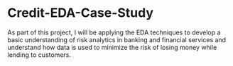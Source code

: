 # Credit-EDA-Case-Study
As part of this project,  I will be applying the EDA techniques to develop a basic understanding of risk analytics in banking and financial services and understand how data is used to minimize the risk of losing money while lending to customers.
